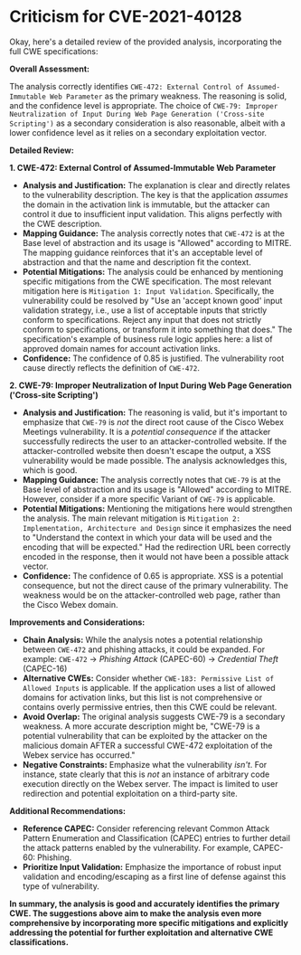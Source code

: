 # Criticism for CVE-2021-40128

Okay, here's a detailed review of the provided analysis, incorporating the full CWE specifications:

**Overall Assessment:**

The analysis correctly identifies `CWE-472: External Control of Assumed-Immutable Web Parameter` as the primary weakness. The reasoning is solid, and the confidence level is appropriate. The choice of `CWE-79: Improper Neutralization of Input During Web Page Generation ('Cross-site Scripting')` as a secondary consideration is also reasonable, albeit with a lower confidence level as it relies on a secondary exploitation vector.

**Detailed Review:**

**1. CWE-472: External Control of Assumed-Immutable Web Parameter**

*   **Analysis and Justification:** The explanation is clear and directly relates to the vulnerability description. The key is that the application *assumes* the domain in the activation link is immutable, but the attacker can control it due to insufficient input validation. This aligns perfectly with the CWE description.
*   **Mapping Guidance:** The analysis correctly notes that `CWE-472` is at the Base level of abstraction and its usage is "Allowed" according to MITRE. The mapping guidance reinforces that it's an acceptable level of abstraction and that the name and description fit the context.
*   **Potential Mitigations:** The analysis could be enhanced by mentioning specific mitigations from the CWE specification.  The most relevant mitigation here is `Mitigation 1: Input Validation`. Specifically, the vulnerability could be resolved by "Use an 'accept known good' input validation strategy, i.e., use a list of acceptable inputs that strictly conform to specifications. Reject any input that does not strictly conform to specifications, or transform it into something that does." The specification's example of business rule logic applies here: a list of approved domain names for account activation links.
*   **Confidence:** The confidence of 0.85 is justified. The vulnerability root cause directly reflects the definition of `CWE-472`.

**2. CWE-79: Improper Neutralization of Input During Web Page Generation ('Cross-site Scripting')**

*   **Analysis and Justification:** The reasoning is valid, but it's important to emphasize that `CWE-79` is *not* the direct root cause of the Cisco Webex Meetings vulnerability. It is a *potential consequence* if the attacker successfully redirects the user to an attacker-controlled website. If the attacker-controlled website then doesn't escape the output, a XSS vulnerability would be made possible.  The analysis acknowledges this, which is good.
*   **Mapping Guidance:** The analysis correctly notes that `CWE-79` is at the Base level of abstraction and its usage is "Allowed" according to MITRE. However, consider if a more specific Variant of `CWE-79` is applicable.
*   **Potential Mitigations:** Mentioning the mitigations here would strengthen the analysis. The main relevant mitigation is `Mitigation 2: Implementation, Architecture and Design` since it emphasizes the need to "Understand the context in which your data will be used and the encoding that will be expected." Had the redirection URL been correctly encoded in the response, then it would not have been a possible attack vector.
*   **Confidence:** The confidence of 0.65 is appropriate. XSS is a potential consequence, but not the direct cause of the primary vulnerability. The weakness would be on the attacker-controlled web page, rather than the Cisco Webex domain.

**Improvements and Considerations:**

*   **Chain Analysis:** While the analysis notes a potential relationship between `CWE-472` and phishing attacks, it could be expanded. For example: `CWE-472` -> *Phishing Attack* (CAPEC-60) -> *Credential Theft* (CAPEC-16)
*   **Alternative CWEs:** Consider whether `CWE-183: Permissive List of Allowed Inputs` is applicable. If the application uses a list of allowed domains for activation links, but this list is not comprehensive or contains overly permissive entries, then this CWE could be relevant.
*   **Avoid Overlap:** The original analysis suggests CWE-79 is a secondary weakness. A more accurate description might be, "CWE-79 is a potential vulnerability that can be exploited by the attacker on the malicious domain AFTER a successful CWE-472 exploitation of the Webex service has occurred."
*   **Negative Constraints:** Emphasize what the vulnerability *isn't*. For instance, state clearly that this is *not* an instance of arbitrary code execution directly on the Webex server. The impact is limited to user redirection and potential exploitation on a third-party site.

**Additional Recommendations:**

*   **Reference CAPEC:** Consider referencing relevant Common Attack Pattern Enumeration and Classification (CAPEC) entries to further detail the attack patterns enabled by the vulnerability. For example, CAPEC-60: Phishing.
*   **Prioritize Input Validation:** Emphasize the importance of robust input validation and encoding/escaping as a first line of defense against this type of vulnerability.

**In summary, the analysis is good and accurately identifies the primary CWE. The suggestions above aim to make the analysis even more comprehensive by incorporating more specific mitigations and explicitly addressing the potential for further exploitation and alternative CWE classifications.**